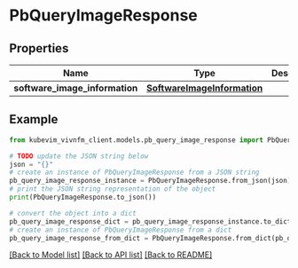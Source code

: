 # PbQueryImageResponse


## Properties

Name | Type | Description | Notes
------------ | ------------- | ------------- | -------------
**software_image_information** | [**SoftwareImageInformation**](SoftwareImageInformation.md) |  | [optional] 

## Example

```python
from kubevim_vivnfm_client.models.pb_query_image_response import PbQueryImageResponse

# TODO update the JSON string below
json = "{}"
# create an instance of PbQueryImageResponse from a JSON string
pb_query_image_response_instance = PbQueryImageResponse.from_json(json)
# print the JSON string representation of the object
print(PbQueryImageResponse.to_json())

# convert the object into a dict
pb_query_image_response_dict = pb_query_image_response_instance.to_dict()
# create an instance of PbQueryImageResponse from a dict
pb_query_image_response_from_dict = PbQueryImageResponse.from_dict(pb_query_image_response_dict)
```
[[Back to Model list]](../README.md#documentation-for-models) [[Back to API list]](../README.md#documentation-for-api-endpoints) [[Back to README]](../README.md)


